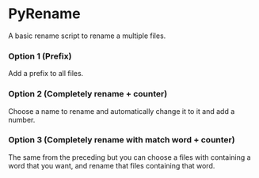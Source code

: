 # PyRename

A basic rename script to rename a multiple files.

### Option 1 (Prefix)

Add a prefix to all files.

### Option 2 (Completely rename + counter)

Choose a name to rename and automatically change it to it and add a number.

### Option 3 (Completely rename with match word + counter)

The same from the preceding but you can choose a files with containing a word that you want, and rename that files containing that word.